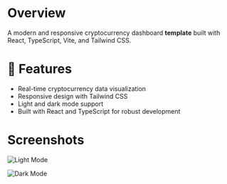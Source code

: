 # Overview
A modern and responsive cryptocurrency dashboard **template** built with React, TypeScript, Vite, and Tailwind CSS.


# 🚀 Features
* Real-time cryptocurrency data visualization
* Responsive design with Tailwind CSS
* Light and dark mode support
* Built with React and TypeScript for robust development

# Screenshots

![Light Mode](https://github.com/user-attachments/assets/c1e22d16-5d43-4229-bb7c-6256b5df59d8)

![Dark Mode](https://github.com/user-attachments/assets/51e83e09-aa91-4cde-8f80-7cef25aa1863)

